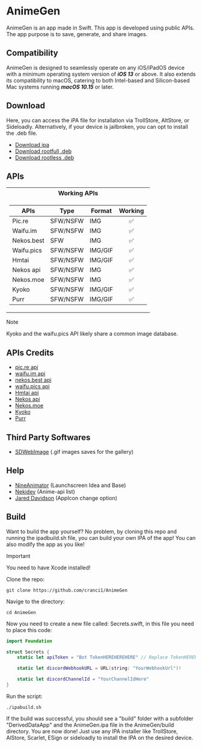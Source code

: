 # AnimeGen

AnimeGen is an app made in Swift. This app is developed using public APIs. The app purpose is to save, generate, and share images.

## Compatibility

AnimeGen is designed to seamlessly operate on any iOS/iPadOS device with a minimum operating system version of **_iOS 13_** or above. It also extends its compatibility to macOS, catering to both Intel-based and Silicon-based Mac systems running **_macOS 10.15_** or later.

## Download

Here, you can access the iPA file for installation via TrollStore, AltStore, or Sideloadly. Alternatively, if your device is jailbroken, you can opt to install the .deb file.

- [Download ipa](https://github.com/cranci1/AnimeGen/releases/download/v1.5/AnimeGen.ipa)
- [Download rootfull .deb](https://raw.githubusercontent.com/cranci1/AnimeGen/main/debs/me.cranci.animegen_1.5_iphoneos-arm.deb)
- [Download rootless .deb](https://raw.githubusercontent.com/cranci1/AnimeGen/main/debs/me.cranci.animegen_1.5_iphoneos-arm64.deb)

## APIs

<table>
<tr>
        <th>Working APIs</th>
</tr>
<tr><td>
        
| APIs                | Type     | Format    | Working                  |
| ------------------- | -----    | ----      | :--------:               |
| Pic.re              | SFW/NSFW | IMG       | :white_check_mark:       |
| Waifu.im            | SFW/NSFW | IMG       | :white_check_mark:       |
| Nekos.best          | SFW      | IMG       | :white_check_mark:       |
| Waifu.pics          | SFW/NSFW | IMG/GIF   | :white_check_mark:       |
| Hmtai               | SFW/NSFW | IMG/GIF   | :white_check_mark:       |
| Nekos api           | SFW/NSFW | IMG       | :white_check_mark:       |
| Nekos.moe           | SFW/NSFW | IMG       | :white_check_mark:       |
| Kyoko               | SFW/NSFW | IMG/GIF   | :white_check_mark:       |
| Purr                | SFW/NSFW | IMG/GIF   | :white_check_mark:       |

</table>

> [!Note]
> Kyoko and the waifu.pics API likely share a common image database.

## APIs Credits

- [pic.re api](https://doc.pic.re/)
- [waifu.im api](https://docs.waifu.im/)
- [nekos.best api](https://docs.nekos.best/)
- [waifu.pics api](https://waifu.pics/docs)
- [Hmtai api](https://hmtai.hatsunia.cfd/endpoints)
- [Nekos api](https://nekosapi.com/docs)
- [Nekos.moe](https://docs.nekos.moe)
- [Kyoko](https://api.rei.my.id/docs/ANIME/WAIFU-Generator/)
- [Purr](https://purrbot.site/)

## Third Party Softwares

- [SDWebImage](https://github.com/SDWebImage/SDWebImage) (.gif images saves for the gallery)

## Help

- [NineAnimator](https://github.com/SuperMarcus/NineAnimator) (Launchscreen Idea and Base)
- [Nekidev](https://github.com/Nekidev/anime-api) (Anime-api list)
- [Jared Davidson](https://www.youtube.com/@Archetapp) (AppIcon change option)

## Build

Want to build the app yourself? No problem, by cloning this repo and running the ipadbuild.sh file, you can build your own IPA of the app! You can also modify the app as you like!

> [!IMPORTANT]
> You need to have Xcode installed!

Clone the repo:

```
git clone https://github.com/cranci1/AnimeGen
```

Navige to the directory:

```
cd AnimeGen
```

Now you need to create a new file called: Secrets.swift, in this file you need to place this code:

```swift
import Foundation

struct Secrets {
    static let apiToken = "Bot TokenHEREHEREHERE" // Replace TokenHEREHEREHERE with the token of the discord bot

    static let discordWebhookURL = URL(string: "YourWebhookUrl")!

    static let discordChannelId = "YourChannelIdHere"
}
```

Run the script:

```
./ipabuild.sh
```

If the build was successful, you should see a "build" folder with a subfolder "DerivedDataApp" and the AnimeGen.ipa file in the AnimeGen/build directory. You are now done! Just use any IPA installer like TrollStore, AlStore, Scarlet, ESign or sideloadly to install the IPA on the desired device.
